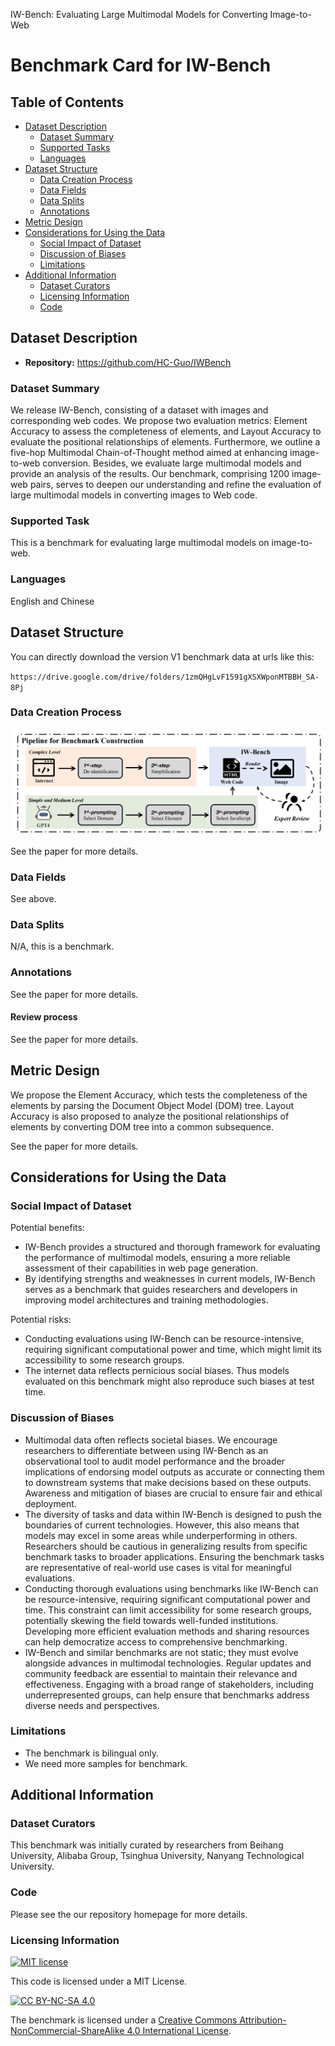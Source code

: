 IW-Bench: Evaluating Large Multimodal Models for Converting Image-to-Web

# Benchmark Card for IW-Bench

## Table of Contents
- [Dataset Description](#dataset-description)
  - [Dataset Summary](#dataset-summary)
  - [Supported Tasks](#supported-task)
  - [Languages](#languages)
- [Dataset Structure](#dataset-structure)
  - [Data Creation Process](#data-creation-process)
  - [Data Fields](#data-fields)
  - [Data Splits](#data-splits)
  - [Annotations](#annotations)
- [Metric Design](#metric-design) 
- [Considerations for Using the Data](#considerations-for-using-the-data)
  - [Social Impact of Dataset](#social-impact-of-dataset)
  - [Discussion of Biases](#discussion-of-biases)
  - [Limitations](#limitations)
- [Additional Information](#additional-information)
  - [Dataset Curators](#dataset-curators)
  - [Licensing Information](#licensing-information)
  - [Code](#code)

## Dataset Description
- **Repository:** https://github.com/HC-Guo/IWBench

### Dataset Summary

We release IW-Bench, consisting of a dataset with images and corresponding web codes. We propose two evaluation metrics: Element Accuracy to assess the completeness of elements, and Layout Accuracy to evaluate the positional relationships of elements. Furthermore, we outline a five-hop Multimodal Chain-of-Thought method aimed at enhancing image-to-web conversion. Besides, we evaluate large multimodal models and provide an analysis of the results. Our benchmark, comprising 1200 image-web pairs, serves to deepen our understanding and refine the evaluation of large multimodal models in converting images to Web code.

### Supported Task

This is a benchmark for evaluating large multimodal models on image-to-web.

### Languages

English and Chinese

## Dataset Structure


You can directly download the version V1 benchmark data at urls like this:

`https://drive.google.com/drive/folders/1zmQHgLvF1591gXSXWponMTBBH_SA-8Pj`


### Data Creation Process

![image](document/pipeline.png)

See the paper for more details.


### Data Fields

See above.

### Data Splits

N/A, this is a benchmark.

### Annotations
See the paper for more details.

#### Review process

See the paper for more details.

## Metric Design
We propose the Element Accuracy, which tests the completeness of the elements by parsing the Document Object Model (DOM) tree. Layout Accuracy is also proposed to analyze the positional relationships of elements by converting DOM tree into a common subsequence.

See the paper for more details.

## Considerations for Using the Data

### Social Impact of Dataset

Potential benefits:

- IW-Bench provides a structured and thorough framework for evaluating the performance of multimodal models, ensuring a more reliable assessment of their capabilities in web page generation.
- By identifying strengths and weaknesses in current models, IW-Bench serves as a benchmark that guides researchers and developers in improving model architectures and training methodologies.

Potential risks:

- Conducting evaluations using IW-Bench can be resource-intensive, requiring significant computational power and time, which might limit its accessibility to some research groups.
- The internet data reflects pernicious social biases. Thus models evaluated on this benchmark might also reproduce such biases at test time.

### Discussion of Biases
- Multimodal data often reflects societal biases. We encourage researchers to differentiate between using IW-Bench as an observational tool to audit model performance and the broader implications of endorsing model outputs as accurate or connecting them to downstream systems that make decisions based on these outputs. Awareness and mitigation of biases are crucial to ensure fair and ethical deployment.
- The diversity of tasks and data within IW-Bench is designed to push the boundaries of current technologies. However, this also means that models may excel in some areas while underperforming in others. Researchers should be cautious in generalizing results from specific benchmark tasks to broader applications. Ensuring the benchmark tasks are representative of real-world use cases is vital for meaningful evaluations.
- Conducting thorough evaluations using benchmarks like IW-Bench can be resource-intensive, requiring significant computational power and time. This constraint can limit accessibility for some research groups, potentially skewing the field towards well-funded institutions. Developing more efficient evaluation methods and sharing resources can help democratize access to comprehensive benchmarking.
- IW-Bench and similar benchmarks are not static; they must evolve alongside advances in multimodal technologies. Regular updates and community feedback are essential to maintain their relevance and effectiveness. Engaging with a broad range of stakeholders, including underrepresented groups, can help ensure that benchmarks address diverse needs and perspectives.


### Limitations

- The benchmark is bilingual only.
- We need more samples for benchmark.

## Additional Information

### Dataset Curators

This benchmark was initially curated by researchers from Beihang University, Alibaba Group, Tsinghua University, Nanyang Technological University.

### Code

Please see the our repository homepage for more details.

### Licensing Information

[![MIT license](https://img.shields.io/badge/License-MIT-blue.svg)](https://lbesson.mit-license.org/)

This code is licensed under a MIT License.

[![CC BY-NC-SA 4.0](https://img.shields.io/badge/License-CC%20BY--NC--SA%204.0-lightgrey.svg)](http://creativecommons.org/licenses/by-nc-sa/4.0/)

The benchmark is licensed under a
[Creative Commons Attribution-NonCommercial-ShareAlike 4.0 International License](http://creativecommons.org/licenses/by-nc-sa/4.0/).

